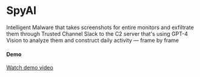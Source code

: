 # SpyAI
Intelligent Malware that takes screenshots for entire monitors and exfiltrate them through Trusted Channel Slack to the C2 server that's using GPT-4 Vision to analyze them and construct daily activity — frame by frame 

#### Demo
[Watch demo video](ai_screenshot.mp4)
